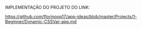 IMPLEMENTAÇÃO DO PROJETO DO LINK:

https://github.com/florinpop17/app-ideas/blob/master/Projects/1-Beginner/Dynamic-CSSVar-app.md
